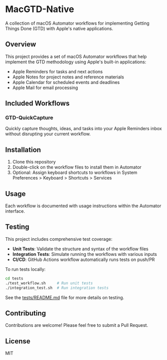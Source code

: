 # MacGTD-Native

A collection of macOS Automator workflows for implementing Getting Things Done (GTD) with Apple's native applications.

## Overview

This project provides a set of macOS Automator workflows that help implement the GTD methodology using Apple's built-in applications:

- Apple Reminders for tasks and next actions
- Apple Notes for project notes and reference materials
- Apple Calendar for scheduled events and deadlines
- Apple Mail for email processing

## Included Workflows

### GTD-QuickCapture

Quickly capture thoughts, ideas, and tasks into your Apple Reminders inbox without disrupting your current workflow.

## Installation

1. Clone this repository
2. Double-click on the workflow files to install them in Automator
3. Optional: Assign keyboard shortcuts to workflows in System Preferences > Keyboard > Shortcuts > Services

## Usage

Each workflow is documented with usage instructions within the Automator interface.

## Testing

This project includes comprehensive test coverage:

- **Unit Tests**: Validate the structure and syntax of the workflow files
- **Integration Tests**: Simulate running the workflows with various inputs
- **CI/CD**: GitHub Actions workflow automatically runs tests on push/PR

To run tests locally:

```bash
cd tests
./test_workflow.sh     # Run unit tests
./integration_test.sh  # Run integration tests
```

See the [tests/README.md](tests/README.md) file for more details on testing.

## Contributing

Contributions are welcome! Please feel free to submit a Pull Request.

## License

MIT